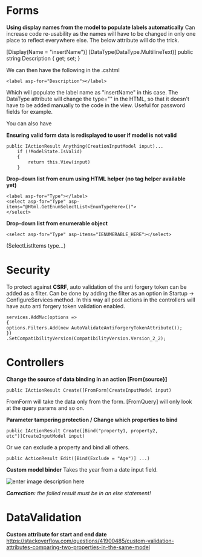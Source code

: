 # Forms

**Using display names from the model to populate labels automatically**
Can increase code re-usability as the names will have to be changed in only one place to reflect everywhere else. The below attribute will do the trick.

[Display(Name = "insertName")]
[DataType(DataType.MultilineText)]
public string Description { get; set; }

We can then have the following in the .cshtml

    <label asp-for="Description"></label>
Which will populate the label name as "insertName" in this case. The DataType attribute will change the type="" in the HTML, so that it doesn't have to be added manually to the code in the view. Useful for password fields for example.

You can also have 

**Ensuring valid form data is redisplayed to user if model is not valid**

    public IActionResult Anything(CreationInputModel input)...
        if (!ModelState.IsValid) 
        {
    	    return this.View(input)
        }

**Drop-down list from enum using HTML helper (no tag helper available yet)**

    <label asp-for="Type"></label>
    <select asp-for="Type" asp-items="@Html.GetEnumSelectList<EnumTypeHere>()">
    </select>


**Drop-down list from enumerable object**

    <select asp-for="Type" asp-items="IENUMERABLE_HERE"></select>
    
(SelectListItems type...)


# Security
To protect against **CSRF**, auto validation of the anti forgery token can be added as a filter. Can be done by adding the filter as an option in Startup -> ConfigureServices method. In this way all post actions in the controllers will have auto anti forgery token validation enabled.

    services.AddMvc(options =>
    {    
    options.Filters.Add(new AutoValidateAntiforgeryTokenAttribute());    
    })   
    .SetCompatibilityVersion(CompatibilityVersion.Version_2_2);


# Controllers

**Change the source of data binding in an action [From{source}]**

    public IActionResult Create([FromForm]CreateInputModel input)
    
FromForm will take the data only from the form. [FromQuery] will only look at the query params and so on.

**Parameter tampering protection / Change which properties to bind**

    public IActionResult Create([Bind("property1, property2, etc")]CreateInputModel input)
    
Or we can exclude a property and bind all others.

    public ActionResult Edit([Bind(Exclude = "Age")] ...)

**Custom model binder**
Takes the year from a date input field.

![enter image description here](https://i.imgur.com/if4wCeq.png)

***Correction:** the failed result must be in an else statement!*


# DataValidation

**Custom attribute for start and end date**
https://stackoverflow.com/questions/41900485/custom-validation-attributes-comparing-two-properties-in-the-same-model
